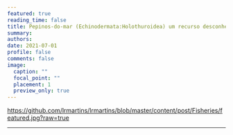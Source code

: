 ```yaml
---
featured: true
reading_time: false
title: Pepinos-do-mar (Echinodermata:Holothuroidea) um recurso desconhecido no Brasil. Pesca ilegal e cultivo
summary:  
authors:
date: 2021-07-01
profile: false
comments: false
image:
  caption: ""
  focal_point: ""
  placement: 1
  preview_only: true
---
```


https://github.com/lrmartins/lrmartins/blob/master/content/post/Fisheries/featured.jpg?raw=true

---
